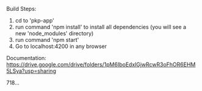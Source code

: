 Build Steps:
1. cd to 'pkp-app'
2. run command 'npm install' to install all dependencies (you will see a new 'node_modules' directory)
3. run command 'npm start'
4. Go to localhost:4200 in any browser

Documentation:
https://drive.google.com/drive/folders/1pM6IboEdxlGjwRcwR3oFhOR6EHM5LSya?usp=sharing

718...
